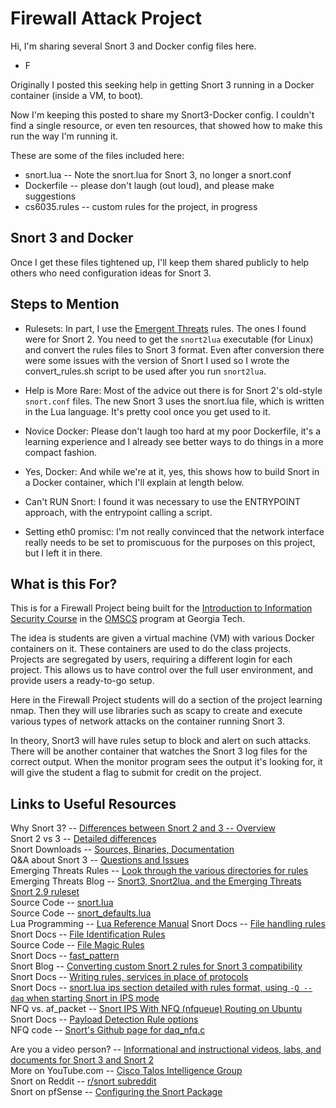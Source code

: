 # Firewall Attack Project

Hi, I'm sharing several Snort 3 and Docker config files here. 

- F

Originally I posted this seeking help in getting Snort 3 running in a Docker container (inside a VM, to boot). 

Now I'm keeping this posted to share my Snort3-Docker config. I couldn't find a single resource, or even ten resources, that showed how to make this run the way I'm running it.

These are some of the files included here:
- snort.lua -- Note the snort.lua for Snort 3, no longer a snort.conf
- Dockerfile -- please don't laugh (out loud), and please make suggestions
- cs6035.rules -- custom rules for the project, in progress

## Snort 3 and Docker

Once I get these files tightened up, I'll keep them shared publicly to help others who need configuration ideas for Snort 3.

## Steps to Mention

- Rulesets: In part, I use the [Emergent Threats](https://rules.emergingthreats.net/OPEN_download_instructions.html) rules. The ones I found were for Snort 2. You need to get the `snort2lua` executable (for Linux) and convert the rules files to Snort 3 format. Even after conversion there were some issues with the version of Snort I used so I wrote the convert_rules.sh script to be used after you run `snort2lua`.

- Help is More Rare: Most of the advice out there is for Snort 2's old-style `snort.conf` files. The new Snort 3 uses the snort.lua file, which is written in the Lua language. It's pretty cool once you get used to it.

- Novice Docker: Please don't laugh too hard at my poor Dockerfile, it's a learning experience and I already see better ways to do things in a more compact fashion.

- Yes, Docker: And while we're at it, yes, this shows how to build Snort in a Docker container, which I'll explain at length below.

- Can't RUN Snort: I found it was necessary to use the ENTRYPOINT approach, with the entrypoint calling a script.

- Setting eth0 promisc: I'm not really convinced that the network interface really needs to be set to promiscuous for the purposes on this project, but I left it in there.

## What is this For?

This is for a Firewall Project being built for the [Introduction to Information Security Course](https://omscs.gatech.edu/cs-6035-introduction-information-security) in the [OMSCS](https://omscs.gatech.edu/) program at Georgia Tech.

The idea is students are given a virtual machine (VM) with various Docker containers on it. These containers are used to do the class projects. Projects are segregated by users, requiring a different login for each project. This allows us to have control over the full user environment, and provide users a ready-to-go setup.

Here in the Firewall Project students will do a section of the project learning nmap. Then they will use libraries such as scapy to create and execute various types of network attacks on the container running Snort 3.

In theory, Snort3 will have rules setup to block and alert on such attacks. There will be another container that watches the Snort 3 log files for the correct output. When the monitor program sees the output it's looking for, it will give the student a flag to submit for credit on the project.

## Links to Useful Resources

Why Snort 3? -- [Differences between Snort 2 and 3 -- Overview](https://www.snort.org/snort3)  
Snort 2 vs 3 -- [Detailed differences](https://s3.amazonaws.com/snort-org-site/production/document_files/files/000/004/341/original/snort3_information.pdf?1612471639)  
Snort Downloads -- [Sources, Binaries, Documentation](https://www.snort.org/downloads)  
Q&A about Snort 3 -- [Questions and Issues](https://snort-sigs.narkive.com/KCogoq3o/snort-devel-snort3-ips-questions-issues-and-requests)  
Emerging Threats Rules -- [Look through the various directories for rules](https://rules.emergingthreats.net/)  
Emerging Threats Blog -- [Snort3, Snort2lua, and the Emerging Threats Snort 2.9 ruleset](https://community.emergingthreats.net/t/snort3-snort2lua-and-the-emerging-threats-snort-2-9-ruleset/475)  
Source Code -- [snort.lua](https://github.com/snort3/snort3/blob/master/lua/snort.lua)  
Source Code -- [snort_defaults.lua](https://github.com/snort3/snort3/blob/master/lua/snort_defaults.lua)  
Lua Programming -- [Lua Reference Manual](https://www.lua.org/manual/5.4/)
Snort Docs -- [File handling rules](https://docs.snort.org/rules/headers/file_rules)  
Snort Docs -- [File Identification Rules](https://docs.snort.org/rules/headers/file_id_rules)  
Source Code -- [File Magic Rules](https://github.com/snort3/snort3/blob/master/lua/file_magic.rules)  
Snort Docs -- [fast_pattern](https://docs.snort.org/rules/options/payload/fast_pattern)  
Snort Blog -- [Converting custom Snort 2 rules for Snort 3 compatibility](https://blog.snort.org/2020/09/converting-custom-snort-2-rules-for.html)  
Snort Docs -- [Writing rules, services in place of protocols](https://docs.snort.org/rules/headers/protocols)  
Snort Docs -- [snort.lua ips section detailed with rules format, using `-Q --daq` when starting Snort in IPS mode](https://docs.snort.org/start/rules)   
NFQ vs. af_packet -- [Snort IPS With NFQ (nfqueue) Routing on Ubuntu](https://sublimerobots.com/2017/06/snort-ips-with-nfq-routing-on-ubuntu/)  
Snort Docs -- [Payload Detection Rule options](https://docs.snort.org/rules/options/payload/)  
NFQ code -- [Snort's Github page for daq_nfq.c](https://github.com/snort3/libdaq/blob/master/modules/nfq/daq_nfq.c)  

Are you a video person? -- [Informational and instructional videos, labs, and documents for Snort 3 and Snort 2](https://www.snort.org/resources)  
More on YouTube.com -- [Cisco Talos Intelligence Group](https://www.youtube.com/playlist?list=PLpPXZRVU-dX33VNUeqWrMmBNf5FeKVmi-)  
Snort on Reddit -- [r/snort subreddit](https://www.reddit.com/r/snort/)  
Snort on pfSense -- [Configuring the Snort Package](https://docs.netgate.com/pfsense/en/latest/packages/snort/setup.html)  

